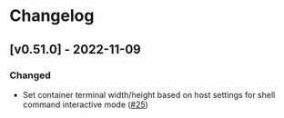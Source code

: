 # Changelog

## [v0.51.0] - 2022-11-09

### Changed

- Set container terminal width/height based on host settings for shell command interactive mode ([#25](https://github.com/mergermarket/cdflow2/pull/25))
